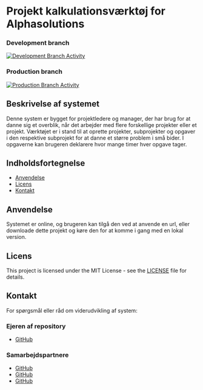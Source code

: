 # Projekt kalkulationsværktøj for Alphasolutions

### Development branch
[![Development Branch Activity](https://img.shields.io/github/commit-activity/y/maztas-tech/AlphaSolutions/development.svg)](https://github.com/maztas-tech/AlphaSolutions)

### Production branch
[![Production Branch Activity](https://img.shields.io/github/commit-activity/y/maztas-tech/AlphaSolutions/production.svg)](https://github.com//maztas-tech/AlphaSolutions)


## Beskrivelse af systemet

Denne system er bygget for projektledere og manager, der har brug for at danne sig et overblik, når det arbejder med flere forskellige projekter eller et projekt. 
Værktøjet er i stand til at oprette projekter, subprojekter og opgaver i den respektive subprojekt for at danne et større problem i små bider. 
I opgaverne kan brugeren deklarere hvor mange timer hver opgave tager. 

## Indholdsfortegnelse 

- [Anvendelse](#anvendelse)
- [Licens](#license)
- [Kontakt](#kontakt)


## Anvendelse

Systemet er online, og brugeren kan tilgå den ved at anvende en url, eller downloade dette projekt og køre den for at komme i gang med en lokal version. 

## Licens

This project is licensed under the MIT License - see the [LICENSE](LICENSE) file for details.

## Kontakt

For spørgsmål eller råd om viderudvikling af system:
### Ejeren af repository
- [GitHub](https://github.com/maztas-tech)

### Samarbejdspartnere 
- [GitHub](https://github.com/saal0001)
- [GitHub](https://github.com/geof96)
- [GitHub](https://github.com/jawadaf)
